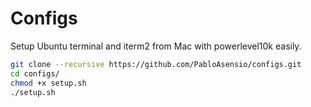 # Configs

Setup Ubuntu terminal and iterm2 from Mac with powerlevel10k easily. 

```bash
git clone --recursive https://github.com/PabloAsensio/configs.git
cd configs/
chmod +x setup.sh 
./setup.sh 
```
